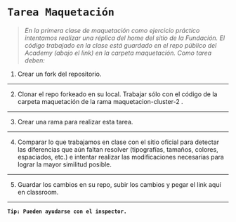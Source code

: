 
# **`Tarea Maquetación`**

>*En la primera clase de maquetación como ejercicio práctico intentamos realizar una réplica del home del sitio de la Fundación. El código trabajado en la clase está guardado en el repo público del Academy (abajo el link) en la carpeta maquetación. Como tarea deben:*

1. Crear un fork del repositorio.
---
2. Clonar el repo forkeado en su local. Trabajar sólo con el código de la carpeta maquetación de la rama maquetacion-cluster-2 .
---
3. Crear una rama para realizar esta tarea.
---
4. Comparar lo que trabajamos en clase con el sitio oficial para detectar las diferencias que aún faltan resolver (tipografías, tamaños, colores, espaciados, etc.) e intentar realizar las modificaciones necesarias para lograr la mayor similitud posible.
---
5. Guardar los cambios en su repo, subir los cambios y pegar el link aquí en classroom.
---
**`Tip: Pueden ayudarse con el inspector.`**